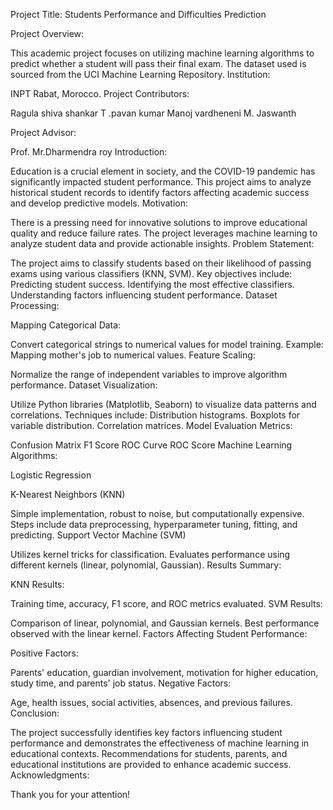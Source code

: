 Project Title: Students Performance and Difficulties Prediction

Project Overview:

This academic project focuses on utilizing machine learning algorithms to predict whether a student will pass their final exam.
The dataset used is sourced from the UCI Machine Learning Repository.
Institution:

INPT Rabat, Morocco.
Project Contributors:

Ragula shiva shankar
T .pavan kumar
Manoj vardheneni
M. Jaswanth

Project Advisor:

Prof. Mr.Dharmendra roy
Introduction:

Education is a crucial element in society, and the COVID-19 pandemic has significantly impacted student performance.
This project aims to analyze historical student records to identify factors affecting academic success and develop predictive models.
Motivation:

There is a pressing need for innovative solutions to improve educational quality and reduce failure rates.
The project leverages machine learning to analyze student data and provide actionable insights.
Problem Statement:

The project aims to classify students based on their likelihood of passing exams using various classifiers (KNN, SVM).
Key objectives include:
Predicting student success.
Identifying the most effective classifiers.
Understanding factors influencing student performance.
Dataset Processing:

Mapping Categorical Data:

Convert categorical strings to numerical values for model training.
Example: Mapping mother's job to numerical values.
Feature Scaling:

Normalize the range of independent variables to improve algorithm performance.
Dataset Visualization:

Utilize Python libraries (Matplotlib, Seaborn) to visualize data patterns and correlations.
Techniques include:
Distribution histograms.
Boxplots for variable distribution.
Correlation matrices.
Model Evaluation Metrics:

Confusion Matrix
F1 Score
ROC Curve
ROC Score
Machine Learning Algorithms:

Logistic Regression

K-Nearest Neighbors (KNN)

Simple implementation, robust to noise, but computationally expensive.
Steps include data preprocessing, hyperparameter tuning, fitting, and predicting.
Support Vector Machine (SVM)

Utilizes kernel tricks for classification.
Evaluates performance using different kernels (linear, polynomial, Gaussian).
Results Summary:

KNN Results:

Training time, accuracy, F1 score, and ROC metrics evaluated.
SVM Results:

Comparison of linear, polynomial, and Gaussian kernels.
Best performance observed with the linear kernel.
Factors Affecting Student Performance:

Positive Factors:

Parents' education, guardian involvement, motivation for higher education, study time, and parents' job status.
Negative Factors:

Age, health issues, social activities, absences, and previous failures.
Conclusion:

The project successfully identifies key factors influencing student performance and demonstrates the effectiveness of machine learning in educational contexts.
Recommendations for students, parents, and educational institutions are provided to enhance academic success.
Acknowledgments:

Thank you for your attention!